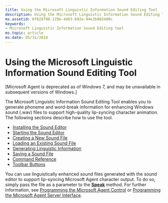 ```yaml
---
title: Using the Microsoft Linguistic Information Sound Editing Tool
description: Using the Microsoft Linguistic Information Sound Editing Tool
ms.assetid: 6f029798-129e-4d63-b92e-94e3b902480c
keywords:
- Microsoft Linguistic Information Sound Editing tool
ms.topic: article
ms.date: 05/31/2018
---
```


# Using the Microsoft Linguistic Information Sound Editing Tool

\[Microsoft Agent is deprecated as of Windows 7, and may be unavailable in subsequent versions of Windows.\]

The Microsoft Linguistic Information Sound Editing Tool enables you to generate phoneme and word-break information for enhancing Windows sound (.wav) files to support high-quality lip-syncing character animation. The following sections describe how to use the tool.

-   [Installing the Sound Editor](installing-the-sound-editor.md)
-   [Starting the Sound Editor](starting-the-sound-editor.md)
-   [Creating a New Sound File](creating-a-new-sound-file.md)
-   [Loading an Existing Sound File](loading-an-existing-sound-file.md)
-   [Generating Linguistic Information](generating-linguistic-information.md)
-   [Saving a Sound File](saving-a-sound-file.md)
-   [Command Reference](command-reference.md)
-   [Toolbar Buttons](toolbar-buttons.md)

You can use linguistically enhanced sound files generated with the sound editor to support lip-syncing Microsoft Agent character output. To do so, simply pass the file as a parameter to the [**Speak**](speak-method.md) method. For further information, see [Programming the Microsoft Agent Control](programming-the-microsoft-agent-control.md) or [Programming the Microsoft Agent Server Interface](programming-the-microsoft-agent-server-interface.md).

 

 




